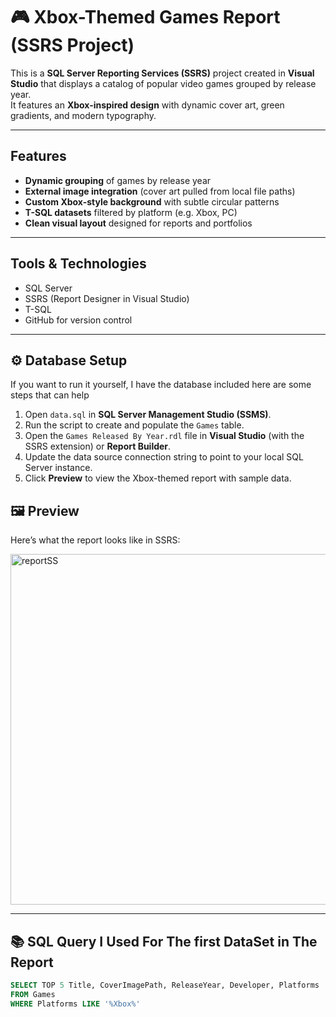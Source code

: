 # 🎮 Xbox-Themed Games Report (SSRS Project)

This is a **SQL Server Reporting Services (SSRS)** project created in **Visual Studio** that displays a catalog of popular video games grouped by release year.  
It features an **Xbox-inspired design** with dynamic cover art, green gradients, and modern typography.

---

##  Features
- **Dynamic grouping** of games by release year  
- **External image integration** (cover art pulled from local file paths)  
- **Custom Xbox-style background** with subtle circular patterns  
- **T-SQL datasets** filtered by platform (e.g. Xbox, PC)  
- **Clean visual layout** designed for reports and portfolios  

---

## Tools & Technologies
- SQL Server  
- SSRS (Report Designer in Visual Studio)  
- T-SQL  
- GitHub for version control  

---

## ⚙️ Database Setup
If you want to run it yourself, I have the database included here are some steps that can help

1. Open `data.sql` in **SQL Server Management Studio (SSMS)**.  
2. Run the script to create and populate the `Games` table.  
3. Open the `Games Released By Year.rdl` file in **Visual Studio** (with the SSRS extension) or **Report Builder**.  
4. Update the data source connection string to point to your local SQL Server instance.  
5. Click **Preview** to view the Xbox-themed report with sample data.



## 🖼️ Preview
Here’s what the report looks like in SSRS:


<img width="1090" height="561" alt="reportSS" src="https://github.com/user-attachments/assets/45bc83fd-faff-4c54-b7a1-f67ae9278618" />

---

## 📚 SQL Query I Used For The first DataSet in The Report 
```sql
SELECT TOP 5 Title, CoverImagePath, ReleaseYear, Developer, Platforms 
FROM Games 
WHERE Platforms LIKE '%Xbox%'
